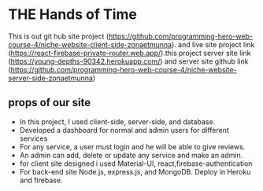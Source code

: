 # THE Hands of Time

This is out git hub site project (https://github.com/programming-hero-web-course-4/niche-website-client-side-zonaetmunna). and live site project link (https://react-firebase-private-router.web.app/).this project server site link (https://young-depths-90342.herokuapp.com/)
and server site github link (https://github.com/programming-hero-web-course-4/niche-website-server-side-zonaetmunna)

## props of our site
* In this project, I used client-side, server-side, and database.
* Developed a dashboard for normal and admin users for different services
* For any service, a user must login and he will be able to give reviews.
* An admin can add, delete or update any service and make an admin.
* for client site designed i used Material-UI, react,firebase-authentication
* For back-end site Node.js, express.js, and MongoDB. Deploy in Heroku and firebase.


